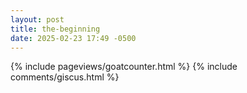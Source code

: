 ```yaml
---
layout: post
title: the-beginning
date: 2025-02-23 17:49 -0500
---
```

{% include pageviews/goatcounter.html %}
{% include comments/giscus.html %}
